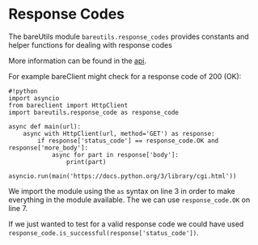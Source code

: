 # Response Codes

The bareUtils module `bareutils.response_codes` provides constants and helper
functions for dealing with response codes

More information can be found in the [api](/api/bareutils.response_code/).

For example bareClient might check for a response code of 200 (OK):

    #!python
    import asyncio
    from bareclient import HttpClient
    import bareutils.response_code as response_code

    async def main(url):
        async with HttpClient(url, method='GET') as response:
            if response['status_code'] == response_code.OK and response['more_body']:
                async for part in response['body']:
                    print(part)

    asyncio.run(main('https://docs.python.org/3/library/cgi.html'))

We import the module using the `as` syntax on line 3 in order to make everything
in the module available. The we can use `response_code.OK` on line 7.

If we just wanted to test for a valid response code we could have used
`response_code.is_successful(response['status_code'])`.
